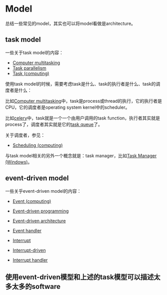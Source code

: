 # Model

总结一些常见的model，其实也可以将model看做是architecture。

## task model

一些关于task model的内容：

- [Computer multitasking](https://en.wikipedia.org/wiki/Computer_multitasking)
- [Task parallelism](https://en.wikipedia.org/wiki/Task_parallelism)
- [Task (computing)](https://en.wikipedia.org/wiki/Task_(computing))



使用task model的时候，需要考虑task是什么、task的执行者是什么、task的调度者是什么：

比如[Computer multitasking](https://en.wikipedia.org/wiki/Computer_multitasking)中，task是process或thread的执行，它的执行者是CPU，它的调度者是operating system kernel中的scheduler。

比如[celery](https://en.wikipedia.org/wiki/Celery_(software))中，task就是一个一个由用户调用的task function，执行者其实就是process了，调度者其实就是它的[task queue](https://en.wikipedia.org/wiki/Celery_(software))了。

关于调度者，参见：

- [Scheduling (computing)](https://en.wikipedia.org/wiki/Scheduling_(computing))



与task model相关的另外一个概念就是：task manager，比如[Task Manager (Windows)](https://en.wikipedia.org/wiki/Task_Manager_(Windows))。



## event-driven model

一些关乎event-driven model的内容：

- [Event (computing)](https://en.wikipedia.org/wiki/Event_(computing))

- [Event-driven programming](https://en.wikipedia.org/wiki/Event-driven_programming)

- [Event-driven architecture](https://en.wikipedia.org/wiki/Event-driven_architecture)

- [Event handler](https://en.wikipedia.org/wiki/Event_(computing)#Event_handler)

  

- [Interrupt](https://en.wikipedia.org/wiki/Interrupt)

- [Interrupt-driven](https://en.wikipedia.org/wiki/Interrupt)

- [Interrupt handler](https://en.wikipedia.org/wiki/Interrupt_handler)





## 使用event-driven模型和上述的task模型可以描述太多太多的software

